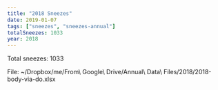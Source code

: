 ```yaml
---
title: "2018 Sneezes"
date: 2019-01-07
tags: ["sneezes", "sneezes-annual"]
totalSneezes: 1033
year: 2018
---
```


Total sneezes: 1033

<!--more-->

File: ~/Dropbox/me/From\ Google\ Drive/Annual\ Data\ Files/2018/2018-body-via-do.xlsx

